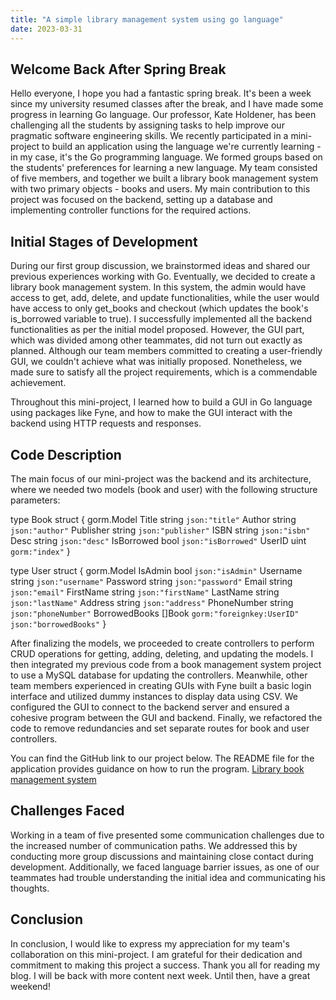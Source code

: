 ```yaml
---
title: "A simple library management system using go language"
date: 2023-03-31
---
```


## Welcome Back After Spring Break
Hello everyone, I hope you had a fantastic spring break. It's been a week since my university resumed classes after the break, and I have made some progress in learning Go language. Our professor, Kate Holdener, has been challenging all the students by assigning tasks to help improve our pragmatic software engineering skills. We recently participated in a mini-project to build an application using the language we're currently learning - in my case, it's the Go programming language. We formed groups based on the students' preferences for learning a new language. My team consisted of five members, and together we built a library book management system with two primary objects - books and users. My main contribution to this project was focused on the backend, setting up a database and implementing controller functions for the required actions.

## Initial Stages of Development
During our first group discussion, we brainstormed ideas and shared our previous experiences working with Go. Eventually, we decided to create a library book management system. In this system, the admin would have access to get, add, delete, and update functionalities, while the user would have access to only get_books and checkout (which updates the book's is_borrowed variable to true). I successfully implemented all the backend functionalities as per the initial model proposed. However, the GUI part, which was divided among other teammates, did not turn out exactly as planned. Although our team members committed to creating a user-friendly GUI, we couldn't achieve what was initially proposed. Nonetheless, we made sure to satisfy all the project requirements, which is a commendable achievement.

Throughout this mini-project, I learned how to build a GUI in Go language using packages like Fyne, and how to make the GUI interact with the backend using HTTP requests and responses.

## Code Description
The main focus of our mini-project was the backend and its architecture, where we needed two models (book and user) with the following structure parameters:

type Book struct {
	gorm.Model
	Title      string `json:"title"`
	Author     string `json:"author"`
	Publisher  string `json:"publisher"`
	ISBN       string `json:"isbn"`
	Desc       string `json:"desc"`
	IsBorrowed bool   `json:"isBorrowed"`
	UserID     uint   `gorm:"index"`
}

type User struct {
	gorm.Model
	IsAdmin       bool   `json:"isAdmin"`
	Username      string `json:"username"`
	Password      string `json:"password"`
	Email         string `json:"email"`
	FirstName     string `json:"firstName"`
	LastName      string `json:"lastName"`
	Address       string `json:"address"`
	PhoneNumber   string `json:"phoneNumber"`
	BorrowedBooks []Book `gorm:"foreignkey:UserID" json:"borrowedBooks"`
}

After finalizing the models, we proceeded to create controllers to perform CRUD operations for getting, adding, deleting, and updating the models. I then integrated my previous code from a book management system project to use a MySQL database for updating the controllers. Meanwhile, other team members experienced in creating GUIs with Fyne built a basic login interface and utilized dummy instances to display data using CSV. We configured the GUI to connect to the backend server and ensured a cohesive program between the GUI and backend. Finally, we refactored the code to remove redundancies and set separate routes for book and user controllers.

You can find the GitHub link to our project below. The README file for the application provides guidance on how to run the program.
<a href="https://github.com/SLUSE-Spring2022/miniproject-go">Library book management system</a>

## Challenges Faced
Working in a team of five presented some communication challenges due to the increased number of communication paths. We addressed this by conducting more group discussions and maintaining close contact during development. Additionally, we faced language barrier issues, as one of our teammates had trouble understanding the initial idea and communicating his thoughts.

## Conclusion
In conclusion, I would like to express my appreciation for my team's collaboration on this mini-project. I am grateful for their dedication and commitment to making this project a success. Thank you all for reading my blog. I will be back with more content next week. Until then, have a great weekend!
